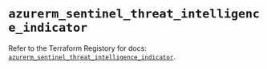 # `azurerm_sentinel_threat_intelligence_indicator`

Refer to the Terraform Registory for docs: [`azurerm_sentinel_threat_intelligence_indicator`](https://registry.terraform.io/providers/hashicorp/azurerm/3.71.0/docs/resources/sentinel_threat_intelligence_indicator).
